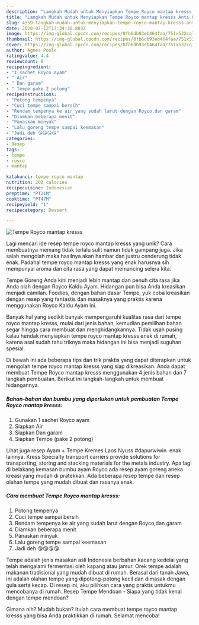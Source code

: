 ```yaml
---
description: "Langkah Mudah untuk Menyiapkan Tempe Royco mantap kresss Anti Gagal"
title: "Langkah Mudah untuk Menyiapkan Tempe Royco mantap kresss Anti Gagal"
slug: 4559-langkah-mudah-untuk-menyiapkan-tempe-royco-mantap-kresss-anti-gagal
date: 2020-07-12T17:34:30.803Z
image: https://img-global.cpcdn.com/recipes/8fb6db93eb464faa/751x532cq70/tempe-royco-mantap-kresss-foto-resep-utama.jpg
thumbnail: https://img-global.cpcdn.com/recipes/8fb6db93eb464faa/751x532cq70/tempe-royco-mantap-kresss-foto-resep-utama.jpg
cover: https://img-global.cpcdn.com/recipes/8fb6db93eb464faa/751x532cq70/tempe-royco-mantap-kresss-foto-resep-utama.jpg
author: Agnes Poole
ratingvalue: 4.4
reviewcount: 8
recipeingredient:
- "1 sachet Royco ayam"
- " Air"
- " Dan garam"
- " Tempe pake 2 potong"
recipeinstructions:
- "Potong tempenya"
- "Cuci tempe sampai bersih"
- "Rendam tempenya ke air yang sudah larut dengan Royco,dan garam"
- "Diamkan beberapa menit"
- "Panaskan minyak"
- "Lalu goreng tempe sampai keemasan"
- "Jadi deh 😘😘😘😘"
categories:
- Resep
tags:
- tempe
- royco
- mantap

katakunci: tempe royco mantap 
nutrition: 202 calories
recipecuisine: Indonesian
preptime: "PT21M"
cooktime: "PT47M"
recipeyield: "1"
recipecategory: Dessert

---
```



![Tempe Royco mantap kresss](https://img-global.cpcdn.com/recipes/8fb6db93eb464faa/751x532cq70/tempe-royco-mantap-kresss-foto-resep-utama.jpg)

Lagi mencari ide resep tempe royco mantap kresss yang unik? Cara membuatnya memang tidak terlalu sulit namun tidak gampang juga. Jika salah mengolah maka hasilnya akan hambar dan justru cenderung tidak enak. Padahal tempe royco mantap kresss yang enak harusnya sih mempunyai aroma dan cita rasa yang dapat memancing selera kita.

Tempe Goreng Anda kini menjadi lebih mantap dan penuh cita rasa jika Anda olah dengan Royco Kaldu Ayam. Hidangan pun bisa Anda kreasikan menjadi camilan. Foodies, dengan bahan dasar Tempe, yuk coba kreasikan dengan resep yang fantastis dan masaknya yang praktis karena menggunakan Royco Kaldu Ayam ini.

Banyak hal yang sedikit banyak mempengaruhi kualitas rasa dari tempe royco mantap kresss, mulai dari jenis bahan, kemudian pemilihan bahan segar hingga cara membuat dan menghidangkannya. Tidak usah pusing kalau hendak menyiapkan tempe royco mantap kresss enak di rumah, karena asal sudah tahu triknya maka hidangan ini bisa menjadi suguhan spesial.


Di bawah ini ada beberapa tips dan trik praktis yang dapat diterapkan untuk mengolah tempe royco mantap kresss yang siap dikreasikan. Anda dapat membuat Tempe Royco mantap kresss menggunakan 4 jenis bahan dan 7 langkah pembuatan. Berikut ini langkah-langkah untuk membuat hidangannya.

<!--inarticleads1-->

##### Bahan-bahan dan bumbu yang diperlukan untuk pembuatan Tempe Royco mantap kresss:

1. Gunakan 1 sachet Royco ayam
1. Siapkan  Air
1. Siapkan  Dan garam
1. Siapkan  Tempe (pake 2 potong)


Lihat juga resep Ayam + Tempe Kremes Laos Nyuss #dapurwiwin ‍ enak lainnya. Kress Specialty transport carriers provide solutions for transporting, storing and stacking materials for the metals industry. Apa lagi di belakang kemasan bumbu ayam Royco ada resep ayam goreng aneka kreasi yang mudah di pratekkan. Ada beberapa resep tempe dan resep olahan tempe yang mudah dibuat dan rasanya enak. 

<!--inarticleads2-->

##### Cara membuat Tempe Royco mantap kresss:

1. Potong tempenya
1. Cuci tempe sampai bersih
1. Rendam tempenya ke air yang sudah larut dengan Royco,dan garam
1. Diamkan beberapa menit
1. Panaskan minyak
1. Lalu goreng tempe sampai keemasan
1. Jadi deh 😘😘😘😘


Tempe adalah jenis masakan asli Indonesia berbahan kacang kedelai yang telah mengalami fermentasi oleh kapang atau jamur. Orek tempe adalah makanan tradisional yang mudah dibuat di rumah. Berasal dari tanah Jawa, ini adalah olahan tempe yang dipotong-potong kecil dan dimasak dengan gula serta kecap. Di resep ini, aku pilihkan cara yang praktis untukmu mencobanya di rumah. Resep Tempe Mendoan - Siapa yang tidak kenal dengan tempe mendoan? 

Gimana nih? Mudah bukan? Itulah cara membuat tempe royco mantap kresss yang bisa Anda praktikkan di rumah. Selamat mencoba!

